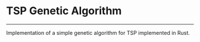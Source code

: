 # TSP Genetic Algorithm
----
Implementation of a simple genetic algorithm for TSP implemented in Rust.